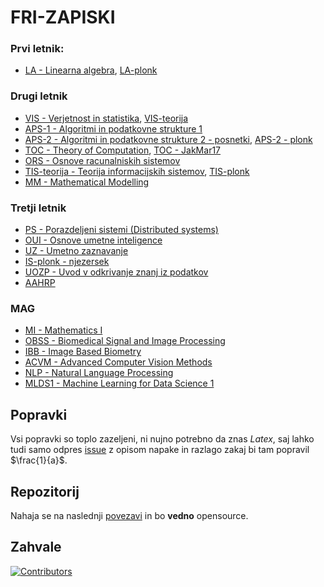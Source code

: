 # FRI-ZAPISKI

### Prvi letnik:

- [LA - Linearna algebra](https://spagnolog.github.io/FRI-ZAPISKI/LA/la.pdf), [LA-plonk](https://spagnolog.github.io/FRI-ZAPISKI/LA/plonk/la-plonk.pdf)

### Drugi letnik

- [VIS - Verjetnost in statistika](https://spagnolog.github.io/FRI-ZAPISKI/VIS/vis.pdf), [VIS-teorija](https://github.com/bl4ko/statistics-theory)
- [APS-1 - Algoritmi in podatkovne strukture 1](https://github.com/spagnoloG/FRI-ZAPISKI/blob/main/APS/aps.md)
- [APS-2 - Algoritmi in podatkovne strukture 2 - posnetki](https://github.com/spagnoloG/FRI-ZAPISKI/blob/main/APS2/posnetki.md), [APS-2 - plonk](https://spagnolog.github.io/FRI-ZAPISKI/APS2/aps2.pdf)
- [TOC - Theory of Computation](https://spagnolog.github.io/FRI-ZAPISKI/TOC/toc.pdf), [TOC - JakMar17 ](https://github.com/JakMar17/IRZ-skripta)
- [ORS - Osnove racunalniskih sistemov](https://github.com/spagnoloG/FRI-ZAPISKI/blob/main/ORS/ors.md)
- [TIS-teorija - Teorija informacijskih sistemov](https://spagnolog.github.io/FRI-ZAPISKI/TIS/tis.pdf), [TIS-plonk](https://spagnolog.github.io/FRI-ZAPISKI/TIS/plonk.pdf)
- [MM - Mathematical Modelling](https://spagnolog.github.io/FRI-ZAPISKI/MM/mm.pdf)

### Tretji letnik

- [PS - Porazdeljeni sistemi (Distributed systems)](https://github.com/spagnoloG/FRI-ZAPISKI/blob/main/PS/PS.md)
- [OUI - Osnove umetne inteligence](https://spagnolog.github.io/FRI-ZAPISKI/OUI/oui.pdf)
- [UZ - Umetno zaznavanje](https://spagnolog.github.io/FRI-ZAPISKI/UZ/uz.pdf)
- [IS-plonk - njezersek](https://github.com/njezersek/Zapiski-vprasanja-inteligentni-sistemi)
- [UOZP - Uvod v odkrivanje znanj iz podatkov](https://github.com/spagnoloG/FRI-ZAPISKI/blob/main/UOZP/UOZP.md)
- [AAHRP](https://spagnolog.github.io/FRI-ZAPISKI/AAHRP/aahrp.pdf)

### MAG

- [MI - Mathematics I](https://spagnolog.github.io/FRI-ZAPISKI/MI/mi.pdf)
- [OBSS - Biomedical Signal and Image Processing](https://github.com/spagnoloG/FRI-ZAPISKI/blob/main/OBSS/OBSS.md)
- [IBB - Image Based Biometry](https://github.com/spagnoloG/FRI-ZAPISKI/blob/main/IBB/IBB.md)
- [ACVM - Advanced Computer Vision Methods](https://spagnolog.github.io/FRI-ZAPISKI/ACVM/acvm.pdf)
- [NLP - Natural Language Processing](https://github.com/spagnoloG/FRI-ZAPISKI/blob/main/NLP/main.md)
- [MLDS1 - Machine Learning for Data Science 1](https://spagnolog.github.io/FRI-ZAPISKI/MLDS/mlds.pdf)

## Popravki

Vsi popravki so toplo zazeljeni, ni nujno potrebno da znas _Latex_, saj lahko tudi samo odpres [issue](https://github.com/spagnoloG/FRI-ZAPISKI/issues)
z opisom napake in razlago zakaj bi tam popravil $\frac{1}{a}$.

## Repozitorij

Nahaja se na naslednji [povezavi](https://github.com/spagnoloG/FRI-ZAPISKI) in bo **vedno** opensource.

## Zahvale

[![Contributors](https://img.shields.io/badge/contributors-see%20here-blue)](https://github.com/spagnoloG/FRI-ZAPISKI/graphs/contributors)
